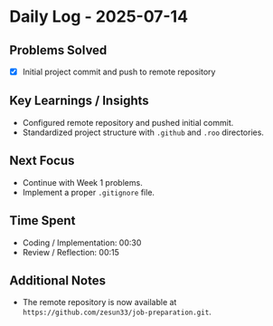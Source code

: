 # Daily Log - 2025-07-14

## Problems Solved
- [x] Initial project commit and push to remote repository

## Key Learnings / Insights
- Configured remote repository and pushed initial commit.
- Standardized project structure with `.github` and `.roo` directories.

## Next Focus
- Continue with Week 1 problems.
- Implement a proper `.gitignore` file.

## Time Spent
- Coding / Implementation: 00:30
- Review / Reflection: 00:15

## Additional Notes
- The remote repository is now available at `https://github.com/zesun33/job-preparation.git`.
